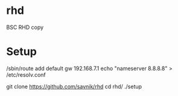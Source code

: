 rhd
===

BSC RHD copy

Setup
=====

/sbin/route add default gw 192.168.7.1
echo "nameserver 8.8.8.8" > /etc/resolv.conf

git clone https://github.com/savnik/rhd
cd rhd/
./setup 